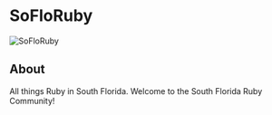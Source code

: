 # SoFloRuby
![SoFloRuby](https://sofloruby.org/assets/sofloruby-logo.png)

## About

All things Ruby in South Florida. Welcome to the South Florida Ruby Community!


